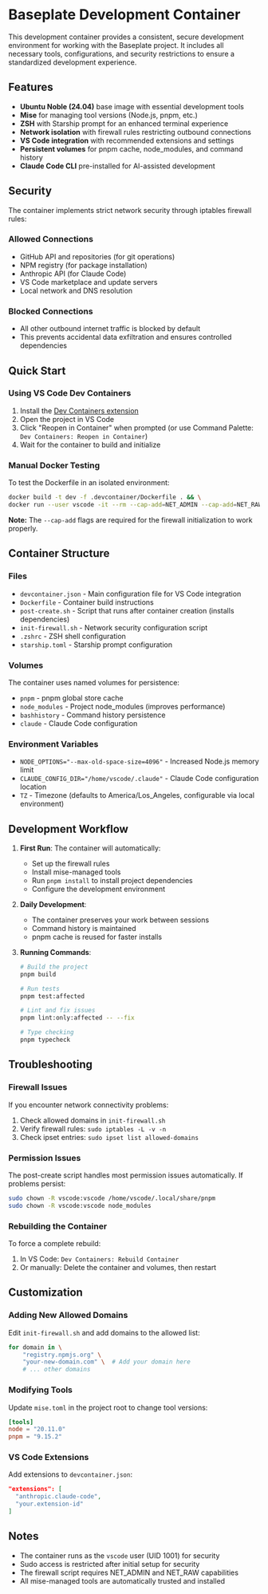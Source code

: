 # Baseplate Development Container

This development container provides a consistent, secure development environment for working with the Baseplate project. It includes all necessary tools, configurations, and security restrictions to ensure a standardized development experience.

## Features

- **Ubuntu Noble (24.04)** base image with essential development tools
- **Mise** for managing tool versions (Node.js, pnpm, etc.)
- **ZSH** with Starship prompt for an enhanced terminal experience
- **Network isolation** with firewall rules restricting outbound connections
- **VS Code integration** with recommended extensions and settings
- **Persistent volumes** for pnpm cache, node_modules, and command history
- **Claude Code CLI** pre-installed for AI-assisted development

## Security

The container implements strict network security through iptables firewall rules:

### Allowed Connections

- GitHub API and repositories (for git operations)
- NPM registry (for package installation)
- Anthropic API (for Claude Code)
- VS Code marketplace and update servers
- Local network and DNS resolution

### Blocked Connections

- All other outbound internet traffic is blocked by default
- This prevents accidental data exfiltration and ensures controlled dependencies

## Quick Start

### Using VS Code Dev Containers

1. Install the [Dev Containers extension](https://marketplace.visualstudio.com/items?itemName=ms-vscode-remote.remote-containers)
2. Open the project in VS Code
3. Click "Reopen in Container" when prompted (or use Command Palette: `Dev Containers: Reopen in Container`)
4. Wait for the container to build and initialize

### Manual Docker Testing

To test the Dockerfile in an isolated environment:

```bash
docker build -t dev -f .devcontainer/Dockerfile . && \
docker run --user vscode -it --rm --cap-add=NET_ADMIN --cap-add=NET_RAW dev /bin/zsh
```

**Note:** The `--cap-add` flags are required for the firewall initialization to work properly.

## Container Structure

### Files

- `devcontainer.json` - Main configuration file for VS Code integration
- `Dockerfile` - Container build instructions
- `post-create.sh` - Script that runs after container creation (installs dependencies)
- `init-firewall.sh` - Network security configuration script
- `.zshrc` - ZSH shell configuration
- `starship.toml` - Starship prompt configuration

### Volumes

The container uses named volumes for persistence:

- `pnpm` - pnpm global store cache
- `node_modules` - Project node_modules (improves performance)
- `bashhistory` - Command history persistence
- `claude` - Claude Code configuration

### Environment Variables

- `NODE_OPTIONS="--max-old-space-size=4096"` - Increased Node.js memory limit
- `CLAUDE_CONFIG_DIR="/home/vscode/.claude"` - Claude Code configuration location
- `TZ` - Timezone (defaults to America/Los_Angeles, configurable via local environment)

## Development Workflow

1. **First Run**: The container will automatically:
   - Set up the firewall rules
   - Install mise-managed tools
   - Run `pnpm install` to install project dependencies
   - Configure the development environment

2. **Daily Development**:
   - The container preserves your work between sessions
   - Command history is maintained
   - pnpm cache is reused for faster installs

3. **Running Commands**:

   ```bash
   # Build the project
   pnpm build

   # Run tests
   pnpm test:affected

   # Lint and fix issues
   pnpm lint:only:affected -- --fix

   # Type checking
   pnpm typecheck
   ```

## Troubleshooting

### Firewall Issues

If you encounter network connectivity problems:

1. Check allowed domains in `init-firewall.sh`
2. Verify firewall rules: `sudo iptables -L -v -n`
3. Check ipset entries: `sudo ipset list allowed-domains`

### Permission Issues

The post-create script handles most permission issues automatically. If problems persist:

```bash
sudo chown -R vscode:vscode /home/vscode/.local/share/pnpm
sudo chown -R vscode:vscode node_modules
```

### Rebuilding the Container

To force a complete rebuild:

1. In VS Code: `Dev Containers: Rebuild Container`
2. Or manually: Delete the container and volumes, then restart

## Customization

### Adding New Allowed Domains

Edit `init-firewall.sh` and add domains to the allowed list:

```bash
for domain in \
    "registry.npmjs.org" \
    "your-new-domain.com" \  # Add your domain here
    # ... other domains
```

### Modifying Tools

Update `mise.toml` in the project root to change tool versions:

```toml
[tools]
node = "20.11.0"
pnpm = "9.15.2"
```

### VS Code Extensions

Add extensions to `devcontainer.json`:

```json
"extensions": [
  "anthropic.claude-code",
  "your.extension-id"
]
```

## Notes

- The container runs as the `vscode` user (UID 1001) for security
- Sudo access is restricted after initial setup for security
- The firewall script requires NET_ADMIN and NET_RAW capabilities
- All mise-managed tools are automatically trusted and installed
